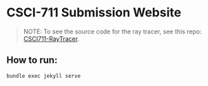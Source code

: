 # CSCI-711 Submission Website

> NOTE: To see the source code for the ray tracer, see this repo: [CSCI711-RayTracer](https://github.com/DevWalrus/CSCI711-RayTracer).

## How to run:

```bash
bundle exec jekyll serve
```